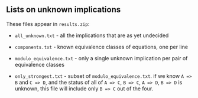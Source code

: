 ## Lists on unknown implications

These files appear in `results.zip`:

* `all_unknown.txt` - all the implications that are as yet undecided

* `components.txt` - known equivalence classes of equations, one per line

* `modulo_equivalence.txt` - only a single unknown implication per pair of equivalence classes

* `only_strongest.txt` - subset of `modulo_equivalence.txt`. if we know `A => B` and `C => D`,
    and the status of all of `A => C`, `B => C`, `A => D`, `B => D` is unknown, this file will
    include only `B => C` out of the four.
